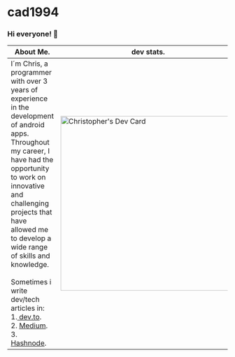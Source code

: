 # cad1994

### Hi everyone! 👋

| About Me. | dev stats. |
| ------ | ------ |
|I´m Chris, a programmer with over 3 years of experience in the development of android apps.<br>Throughout my career, I have had the opportunity to work on innovative and challenging projects that have allowed me to develop a wide range of skills and knowledge.<br><br>Sometimes i write dev/tech articles in: <br>1.[ dev.to](https://dev.to/chriisduran1994). <br> 2. [Medium](https://medium.com/@chrisdf2019).<br> 3. [Hashnode](https://hashnode.com/@cad1994).| <a href="https://app.daily.dev/cad1994"><img src="https://api.daily.dev/devcards/464b6172189e43608b50ad833008d002.png?r=skr" width="400" alt="Christopher's Dev Card"/></a>       |
